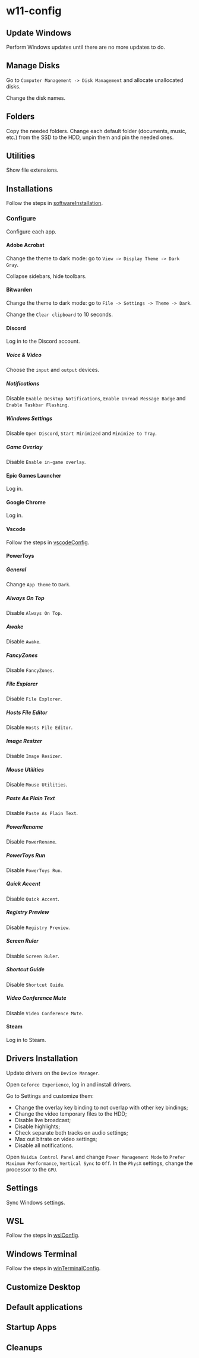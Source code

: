# w11-config

## Update Windows
Perform Windows updates until there are no more updates to do.

## Manage Disks
Go to `Computer Management -> Disk Management` and allocate unallocated disks.

Change the disk names.

## Folders
Copy the needed folders.
Change each default folder (documents, music, etc.) from the SSD to the HDD, unpin them and pin the needed ones.

## Utilities
Show file extensions.

## Installations
Follow the steps in [softwareInstallation](softwareInstallation/README.md).

### Configure
Configure each app.

#### Adobe Acrobat
Change the theme to dark mode: go to `View -> Display Theme -> Dark Gray`.

Collapse sidebars, hide toolbars.

#### Bitwarden
Change the theme to dark mode: go to `File -> Settings -> Theme -> Dark`.

Change the `Clear clipboard` to 10 seconds.

#### Discord
Log in to the Discord account.

##### Voice & Video
Choose the `input` and `output` devices.

##### Notifications
Disable `Enable Desktop Notifications`, `Enable Unread Message Badge` and `Enable Taskbar Flashing`.

##### Windows Settings
Disable `Open Discord`, `Start Minimized` and `Minimize to Tray`.

##### Game Overlay
Disable `Enable in-game overlay`.

#### Epic Games Launcher
Log in.

#### Google Chrome
Log in.

#### Vscode
Follow the steps in [vscodeConfig](vscodeConfig/README.md).

#### PowerToys

##### General
Change `App theme` to `Dark`.

##### Always On Top
Disable `Always On Top`.

##### Awake
Disable `Awake`.

##### FancyZones
Disable `FancyZones`.

##### File Explorer
Disable `File Explorer`.

##### Hosts File Editor
Disable `Hosts File Editor`.

##### Image Resizer
Disable `Image Resizer`.

##### Mouse Utilities
Disable `Mouse Utilities`.

##### Paste As Plain Text
Disable `Paste As Plain Text`.

##### PowerRename
Disable `PowerRename`.

##### PowerToys Run
Disable `PowerToys Run`.

##### Quick Accent
Disable `Quick Accent`.

##### Registry Preview
Disable `Registry Preview`.

##### Screen Ruler
Disable `Screen Ruler`.

##### Shortcut Guide
Disable `Shortcut Guide`.

##### Video Conference Mute
Disable `Video Conference Mute`.

#### Steam
Log in to Steam.

## Drivers Installation
Update drivers on the `Device Manager`.

Open `Geforce Experience`, log in and install drivers.

Go to Settings and customize them:
* Change the overlay key binding to not overlap with other key bindings;
* Change the video temporary files to the HDD;
* Disable live broadcast;
* Disable highlights;
* Check separate both tracks on audio settings;
* Max out bitrate on video settings;
* Disable all notifications.

Open `Nvidia Control Panel` and change `Power Management Mode` to `Prefer Maximum Performance`, `Vertical Sync` to `Off`. In the `PhysX` settings, change the processor to the `GPU`.

## Settings
Sync Windows settings.

## WSL
Follow the steps in [wslConfig](wslConfig/README.md).

## Windows Terminal
Follow the steps in [winTerminalConfig](winTerminalConfig/README.md).

## Customize Desktop

## Default applications

## Startup Apps

## Cleanups

